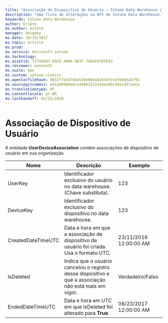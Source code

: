 ```yaml
---
title: "Associação de Dispositivo do Usuário – Intune Data Warehouse | Microsoft Docs"
description: "Uma lista de alterações na API do Intune Data Warehouse."
keywords: Intune Data Warehouse
author: Erikre
ms.author: erikre
manager: dougeby
ms.date: 10/19/2017
ms.topic: article
ms.prod: 
ms.service: microsoft-intune
ms.technology: 
ms.assetid: 777484A7-09CE-4409-987F-76B3F87DFE93
ms.reviewer: aanavath
ms.suite: ems
ms.custom: intune-classic
ms.openlocfilehash: 9032ffa547daeb19e694a0245dfec676d85a5793
ms.sourcegitcommit: a41ad9988a8c14e6b15123a9ea9bc29ac437a4ce
ms.translationtype: HT
ms.contentlocale: pt-BR
ms.lasthandoff: 01/25/2018
---
```

# <a name="user-device-association"></a>Associação de Dispositivo de Usuário

A entidade **UserDeviceAssociation** contém associações de dispositivo de usuário em sua organização.

| Nome               | Descrição                                                                                      | Exemplo                |
|--------------------|--------------------------------------------------------------------------------------------------|------------------------|
| UserKey            | Identificador exclusivo do usuário no data warehouse. (Chave substituta).                              | 123                    |
| DeviceKey          | Identificador exclusivo do dispositivo no data warehouse.                                            | 123                    |
| CreatedDateTimeUTC | Data e hora em que a associação de dispositivo de usuário foi criada. Usa o formato UTC.                                | 23/11/2016 12:00:00 AM |
| IsDeleted          | Indica que o usuário cancelou o registro desse dispositivo e que a associação não está mais em vigor. | Verdadeiro/Falso             |
| EndedDateTimeUTC   | Data e hora em UTC em que IsDeleted foi alterado para **True**.                                              | 06/23/2017 12:00:00 AM |
